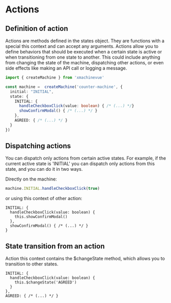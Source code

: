 # Actions

## Definition of action
Actions are methods defined in the states object. They are functions with a special this context and can accept any arguments. Actions allow you to define behaviors that should be executed when a certain state is active or when transitioning from one state to another. This could include anything from changing the state of the machine, dispatching other actions, or even side effects like making an API call or logging a message.

```typescript
import { createMachine } from 'xmachinevue'

const machine =  createMachine('counter-machine', {
  initial: "INITIAL",
  state: {
    INITIAL: {
      handleCheckboxClick(value: boolean) { /* (...) */}
      showConfirmModal() { /* (...) */ }
    },
    AGREED: { /* (...) */ }
  }
}) 
```

## Dispatching actions
You can dispatch only actions from certain active states. For example, if the current active state is 'INITIAL' you can dispatch only actions from this state, and you can do it in two ways.

Directly on the machine:
```typescript
machine.INITIAL.handleCheckboxClick(true)
```

or using this context of other action:
```typescript{3}
INITIAL: {
  handleCheckboxClick(value: boolean) {
    this.showConfirmModal()
  },
  showConfirmModal() { /* (...) */ }
}
```

## State transition from an action
Action this context contains the $changeState method, which allows you to transition to other states.

```typescript{3}
INITIAL: {
  handleCheckboxClick(value: boolean) {
    this.$changeState('AGREED')
  }
},
AGREED: { /* (...) */ }
```
